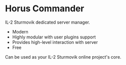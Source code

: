 Horus Сommander
====

IL-2 Sturmovik dedicated server manager.

* Modern
* Highly modular with user plugins support
* Provides high-level interaction with server
* Free

Can be used as your IL-2 Sturmovik online project's core.

